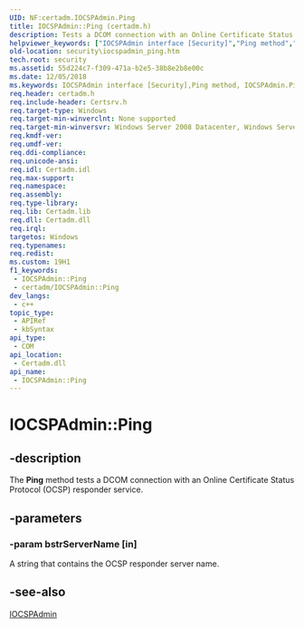 ```yaml
---
UID: NF:certadm.IOCSPAdmin.Ping
title: IOCSPAdmin::Ping (certadm.h)
description: Tests a DCOM connection with an Online Certificate Status Protocol (OCSP) responder service.
helpviewer_keywords: ["IOCSPAdmin interface [Security]","Ping method","IOCSPAdmin.Ping","IOCSPAdmin::Ping","Ping","Ping method [Security]","Ping method [Security]","IOCSPAdmin interface","certadm/IOCSPAdmin::Ping","security.iocspadmin_ping"]
old-location: security\iocspadmin_ping.htm
tech.root: security
ms.assetid: 55d224c7-f309-471a-b2e5-38b8e2b8e00c
ms.date: 12/05/2018
ms.keywords: IOCSPAdmin interface [Security],Ping method, IOCSPAdmin.Ping, IOCSPAdmin::Ping, Ping, Ping method [Security], Ping method [Security],IOCSPAdmin interface, certadm/IOCSPAdmin::Ping, security.iocspadmin_ping
req.header: certadm.h
req.include-header: Certsrv.h
req.target-type: Windows
req.target-min-winverclnt: None supported
req.target-min-winversvr: Windows Server 2008 Datacenter, Windows Server 2008 Enterprise [desktop apps only]
req.kmdf-ver: 
req.umdf-ver: 
req.ddi-compliance: 
req.unicode-ansi: 
req.idl: Certadm.idl
req.max-support: 
req.namespace: 
req.assembly: 
req.type-library: 
req.lib: Certadm.lib
req.dll: Certadm.dll
req.irql: 
targetos: Windows
req.typenames: 
req.redist: 
ms.custom: 19H1
f1_keywords:
 - IOCSPAdmin::Ping
 - certadm/IOCSPAdmin::Ping
dev_langs:
 - c++
topic_type:
 - APIRef
 - kbSyntax
api_type:
 - COM
api_location:
 - Certadm.dll
api_name:
 - IOCSPAdmin::Ping
---
```


# IOCSPAdmin::Ping


## -description

The <b>Ping</b> method tests a DCOM connection with an Online Certificate Status Protocol (OCSP) responder service.

## -parameters

### -param bstrServerName [in]

A string that contains the OCSP responder server name.

## -see-also

<a href="/windows/desktop/api/certadm/nn-certadm-iocspadmin">IOCSPAdmin</a>

